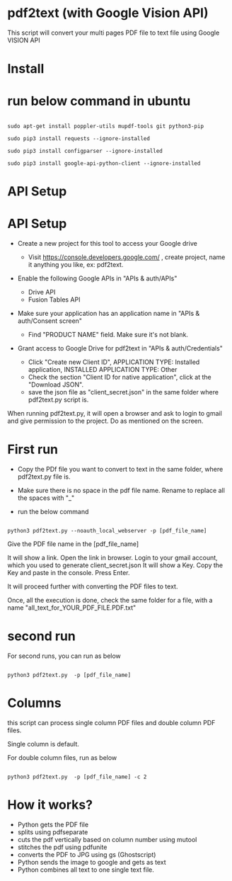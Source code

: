 # pdf2text (with Google Vision API)

This script will convert your multi pages PDF file to text file using Google VISION API


# Install


# run below command in ubuntu
```

sudo apt-get install poppler-utils mupdf-tools git python3-pip

sudo pip3 install requests --ignore-installed

sudo pip3 install configparser --ignore-installed

sudo pip3 install google-api-python-client --ignore-installed

```

# API Setup

# API Setup
 * Create a new project for this tool to access your Google drive
    * Visit https://console.developers.google.com/ , create project, name it anything you like, ex: pdf2text.

 * Enable the following Google APIs in "APIs & auth/APIs"
    * Drive API
    * Fusion Tables API

 * Make sure your application has an application name in "APIs & auth/Consent screen"
    * Find "PRODUCT NAME" field. Make sure it's not blank.

 * Grant access to Google Drive for pdf2text in "APIs & auth/Credentials"
    * Click "Create new Client ID", APPLICATION TYPE: Installed application, INSTALLED APPLICATION TYPE: Other
    * Check the section "Client ID for native application", click at the "Download JSON".
    * save the json file as "client_secret.json" in the same folder where pdf2text.py script is.
 
 When running pdf2text.py, it will open a browser and ask to login to gmail and give permission to the project.
 Do as mentioned on the screen.


# First run

* Copy the PDf file you want to convert to text in the same folder, where pdf2text.py file is.
* Make sure there is no space in the pdf file name. Rename to replace all the spaces with "_"


* run the below command

```

python3 pdf2text.py --noauth_local_webserver -p [pdf_file_name]

```

Give the PDF file name in the [pdf_file_name] 


It will show a link.
Open the link in browser.
Login to your gmail account, which you used to generate client_secret.json
It will show a Key.
Copy the Key and paste in the console.
Press Enter.

It will proceed further with converting the PDF files to text.

Once, all the execution is done, check the same folder for a file, with a name "all_text_for_YOUR_PDF_FILE.PDF.txt"



# second run


For second runs, you can run as below


```

python3 pdf2text.py  -p [pdf_file_name]

```


# Columns

this script can process single column PDF files and double column PDF files.

Single column is default.

For double column files, run as below

```

python3 pdf2text.py  -p [pdf_file_name] -c 2

```


# How it works?

* Python gets the PDF file
* splits using pdfseparate
* cuts the pdf vertically based on column number using mutool
* stitches the pdf using pdfunite
* converts the PDF to JPG using gs (Ghostscript)
* Python sends the image to google and gets as text
* Python combines all text to one single text file.




